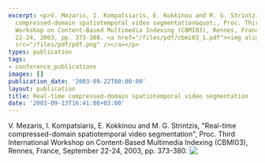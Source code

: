 ```yaml
---
excerpt: <p>V. Mezaris, I. Kompatsiaris, E. Kokkinou and M. G. Strintzis, &quot;Real-time
  compressed-domain spatiotemporal video segmentation&quot;, Proc. Third International
  Workshop on Content-Based Multimedia Indexing (CBMI03), Rennes, France, September
  22-24, 2003, pp. 373-380. <a href="/files/pdf/cbmi03_1.pdf"><img align="top" border="0"
  src="/files/pdf/pdf.png" /></a></p>
types: publication
tags:
- conference_publications
images: []
publication_date: '2003-09-22T00:00:00'
layout: publication
title: Real-time compressed-domain spatiotemporal video segmentation
date: '2003-09-13T16:41:06+03:00'
---
```

<p>V. Mezaris, I. Kompatsiaris, E. Kokkinou and M. G. Strintzis, &quot;Real-time compressed-domain spatiotemporal video segmentation&quot;, Proc. Third International Workshop on Content-Based Multimedia Indexing (CBMI03), Rennes, France, September 22-24, 2003, pp. 373-380. <a href="/files/pdf/cbmi03_1.pdf"><img align="top" border="0" src="/files/pdf/pdf.png" /></a></p>
